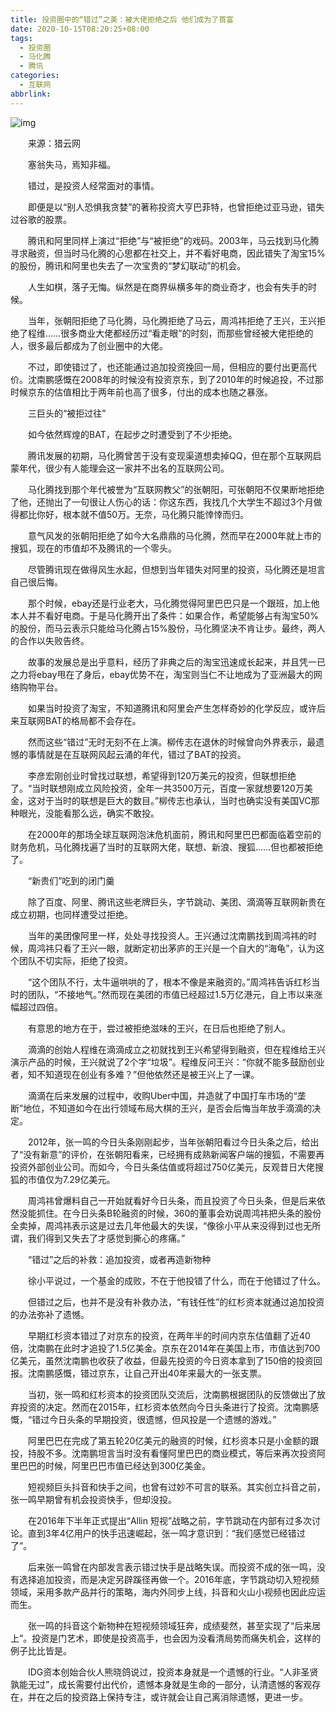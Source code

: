```yaml
---
title: 投资圈中的“错过”之美：被大佬拒绝之后 他们成为了首富
date: 2020-10-15T08:20:25+08:00
tags:
  - 投资圈
  - 马化腾
  - 腾讯
categories:
  - 互联网
abbrlink:
---
```


![img](https://cdn.jsdelivr.net/gh/yakeing/Documentation@main/Hexo/images/f138-kcaeqzy0158495.jpg)

　　来源：猎云网

　　塞翁失马，焉知非福。

　　错过，是投资人经常面对的事情。

　　即便是以“别人恐惧我贪婪”的著称投资大亨巴菲特，也曾拒绝过亚马逊，错失过谷歌的股票。

　　腾讯和阿里同样上演过“拒绝”与“被拒绝”的戏码。2003年，马云找到马化腾寻求融资，但当时马化腾的心思都在社交上，并不看好电商，因此错失了淘宝15%的股份，腾讯和阿里也失去了一次宝贵的“梦幻联动”的机会。

　　人生如棋，落子无悔。纵然是在商界纵横多年的商业奇才，也会有失手的时候。

　　当年，张朝阳拒绝了马化腾，马化腾拒绝了马云，周鸿祎拒绝了王兴，王兴拒绝了程维……很多商业大佬都经历过“看走眼”的时刻，而那些曾经被大佬拒绝的人，很多最后都成为了创业圈中的大佬。

　　不过，即使错过了，也还能通过追加投资挽回一局，但相应的要付出更高代价。沈南鹏感慨在2008年的时候没有投资京东，到了2010年的时候追投，不过那时候京东的估值相比于两年前也高了很多，付出的成本也随之暴涨。

　　三巨头的“被拒过往”

　　如今依然辉煌的BAT，在起步之时遭受到了不少拒绝。

　　腾讯发展的初期，马化腾曾苦于没有变现渠道想卖掉QQ，但在那个互联网启蒙年代，很少有人能理会这一家并不出名的互联网公司。

　　马化腾找到那个年代被誉为“互联网教父”的张朝阳，可张朝阳不仅果断地拒绝了他，还抛出了一句很让人伤心的话：你这东西，我找几个大学生不超过3个月做得都比你好，根本就不值50万。无奈，马化腾只能悻悻而归。

　　意气风发的张朝阳拒绝了如今大名鼎鼎的马化腾，然而早在2000年就上市的搜狐，现在的市值却不及腾讯的一个零头。

　　尽管腾讯现在做得风生水起，但想到当年错失对阿里的投资，马化腾还是坦言自己很后悔。

　　那个时候，ebay还是行业老大，马化腾觉得阿里巴巴只是一个跟班，加上他本人并不看好电商。于是马化腾开出了条件：如果合作，希望能够占有淘宝50%的股份，而马云表示只能给马化腾占15%股份，马化腾坚决不肯让步。最终，两人的合作以失败告终。

　　故事的发展总是出乎意料，经历了非典之后的淘宝迅速成长起来，并且凭一已之力将ebay甩在了身后，ebay优势不在，淘宝则当仁不让地成为了亚洲最大的网络购物平台。

　　如果当时投资了淘宝，不知道腾讯和阿里会产生怎样奇妙的化学反应，或许后来互联网BAT的格局都不会存在。

　　然而这些“错过”无时无刻不在上演。柳传志在退休的时候曾向外界表示，最遗憾的事情就是在互联网风起云涌的年代，错过了BAT的投资。

　　李彦宏刚创业时曾找过联想，希望得到120万美元的投资，但联想拒绝了。“当时联想刚成立风险投资，全年一共3500万元，百度一家就想要120万美金，这对于当时的联想是巨大的数目。”柳传志也承认，当时也确实没有美国VC那种眼光，没能看那么远，确实不敢投。

　　在2000年的那场全球互联网泡沫危机面前，腾讯和阿里巴巴都面临着空前的财务危机，马化腾找遍了当时的互联网大佬，联想、新浪、搜狐……但也都被拒绝了。

　　“新贵们”吃到的闭门羹

　　除了百度、阿里、腾讯这些老牌巨头，字节跳动、美团、滴滴等互联网新贵在成立初期，也同样遭受过拒绝。

　　当年的美团像阿里一样，处处寻找投资人。王兴通过沈南鹏找到周鸿祎的时候，周鸿祎只看了王兴一眼，就断定初出茅庐的王兴是一个自大的“海龟”，认为这个团队不切实际，拒绝了投资。

　　“这个团队不行，太牛逼哄哄的了，根本不像是来融资的。”周鸿祎告诉红杉当时的团队，“不接地气。”然而现在美团的市值已经超过1.5万亿港元，自上市以来涨幅超过四倍。

　　有意思的地方在于，尝过被拒绝滋味的王兴，在日后也拒绝了别人。

　　滴滴的创始人程维在滴滴成立之初就找到王兴希望得到融资，但在程维给王兴演示产品的时候，王兴就说了2个字“垃圾”。程维反问王兴：“你就不能多鼓励创业者，知不知道现在创业有多难？”但他依然还是被王兴上了一课。

　　滴滴在后来发展的过程中，收购Uber中国，并造就了中国打车市场的“垄断”地位，不知道如今在出行领域布局大棋的王兴，是否会后悔当年放手滴滴的决定。

　　2012年，张一鸣的今日头条刚刚起步，当年张朝阳看过今日头条之后，给出了“没有新意”的评价，在张朝阳看来，已经拥有成熟新闻客户端的搜狐，不需要再投资外部创业公司。而如今，今日头条估值或将超过750亿美元，反观昔日大佬搜狐的市值仅为7.29亿美元。

　　周鸿祎曾爆料自己一开始就看好今日头条，而且投资了今日头条，但是后来依然没能抓住。在今日头条B轮融资的时候，360的董事会劝说周鸿祎把头条的股份全卖掉，周鸿祎表示这是过去几年他最大的失误，“像徐小平从来没得到过也无所谓，我们得到又失去了才感觉到撕心的疼痛。”

　　“错过”之后的补救：追加投资，或者再造新物种

　　徐小平说过，一个基金的成败，不在于他投错了什么，而在于他错过了什么。

　　但错过之后，也并不是没有补救办法，“有钱任性”的红杉资本就通过追加投资的办法弥补了遗憾。

　　早期红杉资本错过了对京东的投资，在两年半的时间内京东估值翻了近40倍，沈南鹏在此时才追投了1.5亿美金。京东在2014年在美国上市，市值达到700亿美元，虽然沈南鹏也收获了收益，但最先投资的今日资本拿到了150倍的投资回报。沈南鹏感慨，错过京东，让自己开出40年来最大的一张支票。

　　当初，张一鸣和红杉资本的投资团队交流后，沈南鹏根据团队的反馈做出了放弃投资的决定。然而在2015年，红杉资本依然向今日头条进行了投资。沈南鹏感慨，“错过今日头条的早期投资，很遗憾，但风投是一个遗憾的游戏。”

　　阿里巴巴在完成了第五轮20亿美元的融资的时候，红杉资本只是小金额的跟投，持股不多。沈南鹏坦言当时没有看懂阿里巴巴的商业模式，等后来再次投资阿里巴巴的时候，阿里巴巴市值已经达到300亿美金。

　　短视频巨头抖音和快手之间，也曾有过妙不可言的联系。其实创立抖音之前，张一鸣早期曾有机会投资快手，但却没投。

　　在2016年下半年正式提出“Allin 短视”战略之前，字节跳动在内部有过多次讨论。直到3年4亿用户的快手迅速崛起，张一鸣才意识到：“我们感觉已经错过了”。

　　后来张一鸣曾在内部发言表示错过快手是战略失误。而投资不成的张一鸣，没有选择追加投资，而是决定另辟蹊径再做一个。2016年底，字节跳动切入短视频领域，采用多款产品并行的策略，海内外同步上线，抖音和火山小视频也因此应运而生。

　　张一鸣的抖音这个新物种在短视频领域狂奔，成绩斐然，甚至实现了“后来居上”。投资是门艺术，即使是投资高手，也会因为没看清局势而痛失机会，这样的例子比比皆是。

　　IDG资本创始合伙人熊晓鸽说过，投资本身就是一个遗憾的行业。“人非圣贤孰能无过”，成长需要付出代价，遗憾本身就是生命的一部分，认清遗憾的客观存在，并在之后的投资路上保持专注，或许就会让自己离消除遗憾，更进一步。